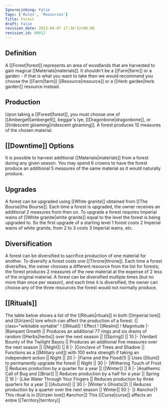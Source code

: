 ```yaml
---
IgnoreLinking: False
Tags: ['Rules', 'Resources']
Title: Forest
draft: False
revision_date: 2023-04-07 17:38:52+00:00
revision_id: 98812
---
```


## Definition
A [[Forest|forest]] represents an area of woodlands that are harvested to gain magical [[Materials|materials]]. It shouldn't be a [[Farm|farm]] or a garden - if that is what you want to take then we would recommend you choose the [[Farm|farm]] [[Resource|resource]] or a [[Herb garden|herb garden]] resource instead. 
## Production
Upon taking a [[Forest|forest]], you must choose one of [[Ambergelt|ambergelt]], beggar's lye, [[Dragonbone|dragonbone]], or [[Iridescent gloaming|iridescent gloaming]]. A forest produces 12 measures of the chosen material.
## [[Downtime]] Options
It is possible to harvest additional [[Materials|materials]] from a forest during any given season. You may spend 6 crowns to have the forest produce an additional 5 measures of the same material as it would naturally produce.
## Upgrades
A forest can be upgraded using [[White granite]] obtained from [[The Bourse|the Bourse]]. Each time a forest is upgraded, the owner receives an additional 2 measures from then on.
To upgrade a forest requires Imperial wains of [[White granite|white granite]] equal to the level the forest is being upgraded to. So the first upgrade of a starting level 1 forest costs 2 Imperial wains of white granite, from 2 to 3 costs 3 Imperial wains, etc.
## Diversification
A forest can be diversified to sacrifice production of one material for another. To diversify a forest costs one [[Throne|throne]]. Each time a forest diversifies, the owner chooses a different resource from the list for forests; the forest produces 2 measures of the new material at the expense of 2 less of the original material. A forest can be diversified multiple times (but no more than once per season), and each time it is diversified, the owner can choose any of the three resources the forest would not normally produce.
## [[Rituals]]
The table below shows a list of the [[Rituals|rituals]] in both [[Imperial lore]] and [[Urizen]] lore which can affect the production of a forest.
{| class="wikitable sortable"
! [[Ritual]]
! Effect
! [[Realm]]
! Magnitude
|-
|Rampant Growth || Produces an additional 77 rings and six drams of random [[Herbs|herbs]] over the next season || [[Spring]] || 10
|-
|Verdant Bounty of the Twilight Bayou || Produces an additional five measures over the next season || [[Night]] || 6
|-
|Conclave of Trees and Shadow || Functions as a [[Military unit]] with 100 extra strength if taking an independent action || Night || 20
|-
|Flame and the Flood(1) || Uses [[Ilium]] to permanently upgrade the forest || Night || 30
|-
|Withering Touch of Frost || Reduces production by a quarter for a year || [[Winter]] || 6
|-
|Anathemic Call of Bug and [[Briar]] || Reduces production by a half for a year || Spring || 16
|-
|Like Water Through Your Fingers || Reduces production by three quarters for a year || [[Autumn]] || 30
|-
|Winter's Ghosts(2) || Reduces production by a quarter over the next season || Winter|| 50
|-
|}
#anchor|1 This ritual is in [[Urizen lore]]
#anchor|2 This [[Curse|curse]] affects an entire [[Territory|territory]]